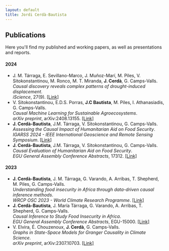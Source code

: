 ```yaml
---
layout: default
title: Jordi Cerdà-Bautista
---
```


<section class="sections">
<h1>Publications</h1>
<p>Here you'll find my published and working papers, as well as presentations and reports.</p>

<h4>2024</h4>
<ul>
  <li>
    J. M. Tárraga, E. Sevillano-Marco, J. Muñoz-Marí, M. Piles, V. Sitokonstantinou, M. Ronco, M. T. Miranda, <strong>J. Cerdà</strong>, G. Camps-Valls.<br>
    <em>Causal discovery reveals complex patterns of drought-induced displacement</em>.<br>
    <em>iScience</em>, 27(9).
    <a href="https://www.cell.com/iscience/fulltext/S2589-0042(24)01853-4" class="publication-link" target="_blank">[Link]</a>
  </li>
  <li>
    V. Sitokonstantinou, E.D.S. Porras, <strong>J.C Bautista</strong>, M. Piles, I. Athanasiadis, G. Camps-Valls.<br>
    <em>Causal Machine Learning for Sustainable Agroecosystems</em>.<br>
    <em>arXiv preprint</em>, arXiv:2408.13155.
    <a href="https://arxiv.org/abs/2408.13155" class="publication-link" target="_blank">[Link]</a>
  </li>
  <li>
    <strong>J. Cerdà-Bautista</strong>, J.M. Tárraga, V. Sitokonstantinou, G. Camps-Valls.<br>
    <em>Assessing the Causal Impact of Humanitarian Aid on Food Security</em>.<br>
    <em>IGARSS 2024 - IEEE International Geoscience and Remote Sensing Symposium</em>.
    <a href="https://arxiv.org/abs/2310.11287" class="publication-link" target="_blank">[Link]</a>
  </li>
  <li>
    <strong>J. Cerdà-Bautista</strong>, J.M. Tárraga, V. Sitokonstantinou, G. Camps-Valls.<br>
    <em>Causal Evaluation of Humanitarian Aid on Food Security</em>.<br>
    <em>EGU General Assembly Conference Abstracts</em>, 17312.
    <a href="https://meetingorganizer.copernicus.org/EGU24/EGU24-17312.html?pdf" class="publication-link" target="_blank">[Link]</a>
  </li>
</ul>

<h4>2023</h4>
<ul>
  <li>
    <strong>J. Cerdà-Bautista</strong>, J. M. Tárraga, G. Varando, A. Arribas, T. Shepherd, M. Piles, G. Camps-Valls.<br>
    <em>Understanding food insecurity in Africa through data-driven causal inference methods</em>.<br>
    <em>WRCP OSC 2023 - World Climate Research Programme</em>.
    <a href="https://wcrp-osc2023.org/poster-awardees" class="publication-link" target="_blank">[Link]</a>
  </li>
  <li>
    <strong>J. Cerdà-Bautista</strong>, J. María Tárraga, G. Varando, A. Arribas, T. Shepherd, G. Camps-Valls.<br>
    <em>Causal Inference to Study Food Insecurity in Africa</em>.<br>
    <em>EGU General Assembly Conference Abstracts</em>, EGU-15000.
    <a href="https://meetingorganizer.copernicus.org/EGU24/EGU24-17312.html" class="publication-link" target="_blank">[Link]</a>
  </li>
  <li>
    V. Elvira, É. Chouzenoux, <strong>J. Cerdà</strong>, G. Camps-Valls.<br>
    <em>Graphs in State-Space Models for Granger Causality in Climate Science</em>.<br>
    <em>arXiv preprint</em>, arXiv:2307.10703.
    <a href="https://arxiv.org/abs/2307.10703" class="publication-link" target="_blank">[Link]</a>
  </li>
</ul>

</section>
